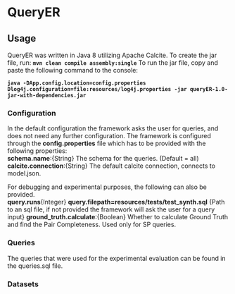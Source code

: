 # QueryER
## Usage

QueryER was written in Java 8 utilizing Apache Calcite.
To create the jar file, run: **`mvn clean compile assembly:single`**
To run the jar file, copy and paste the following command to the console:

**`java -DApp.config.location=config.properties Dlog4j.configuration=file:resources/log4j.properties -jar queryER-1.0-jar-with-dependencies.jar`**

### Configuration
In the default configuration the framework asks the user for queries, and does not need any further configuration.  The framework is configured through the **config.properties** file which has to be provided with the following properties:<br>
**schema.name**:{String} The schema for the queries. (Default = all)
**calcite.connection**:{String} The default calcite connection, connects to model.json.

For debugging and experimental purposes, the following can also be provided.<br>
**query.runs**{Integer}
**query.filepath=resources/tests/test_synth.sql** {Path to an sql file, if not provided the framework will ask the user for a query input}
**ground_truth.calculate**:{Boolean} Whether to calculate Ground Truth and find the Pair Completeness. Used only for SP queries.

### Queries
The queries that were used for the experimental evaluation can be found in the queries.sql file.


### Datasets
